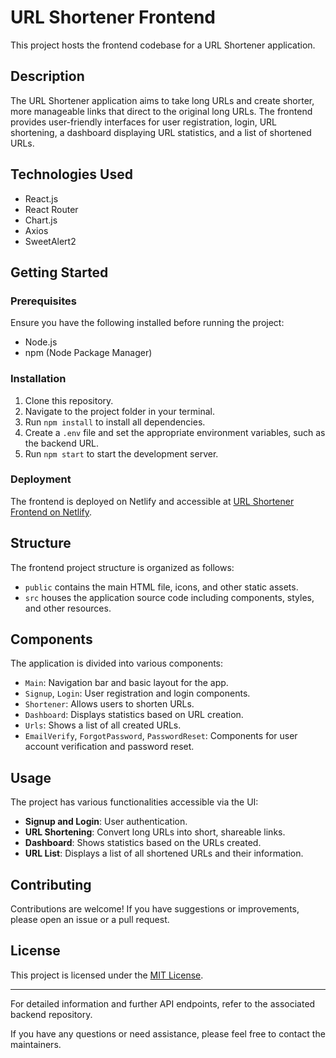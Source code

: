 # URL Shortener Frontend

This project hosts the frontend codebase for a URL Shortener application.

## Description

The URL Shortener application aims to take long URLs and create shorter, more manageable links that direct to the original long URLs. The frontend provides user-friendly interfaces for user registration, login, URL shortening, a dashboard displaying URL statistics, and a list of shortened URLs.

## Technologies Used

- React.js
- React Router
- Chart.js
- Axios
- SweetAlert2

## Getting Started

### Prerequisites

Ensure you have the following installed before running the project:

- Node.js
- npm (Node Package Manager)

### Installation

1. Clone this repository.
2. Navigate to the project folder in your terminal.
3. Run `npm install` to install all dependencies.
4. Create a `.env` file and set the appropriate environment variables, such as the backend URL.
5. Run `npm start` to start the development server.

### Deployment

The frontend is deployed on Netlify and accessible at [URL Shortener Frontend on Netlify](https://url-shortner-rsk.netlify.app/).

## Structure

The frontend project structure is organized as follows:

- `public` contains the main HTML file, icons, and other static assets.
- `src` houses the application source code including components, styles, and other resources.

## Components

The application is divided into various components:

- `Main`: Navigation bar and basic layout for the app.
- `Signup`, `Login`: User registration and login components.
- `Shortener`: Allows users to shorten URLs.
- `Dashboard`: Displays statistics based on URL creation.
- `Urls`: Shows a list of all created URLs.
- `EmailVerify`, `ForgotPassword`, `PasswordReset`: Components for user account verification and password reset.

## Usage

The project has various functionalities accessible via the UI:

- **Signup and Login**: User authentication.
- **URL Shortening**: Convert long URLs into short, shareable links.
- **Dashboard**: Shows statistics based on the URLs created.
- **URL List**: Displays a list of all shortened URLs and their information.

## Contributing

Contributions are welcome! If you have suggestions or improvements, please open an issue or a pull request.

## License

This project is licensed under the [MIT License](LICENSE).

---

For detailed information and further API endpoints, refer to the associated backend repository.

If you have any questions or need assistance, please feel free to contact the maintainers.
